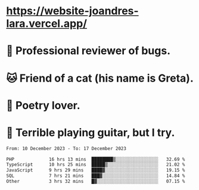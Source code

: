 # https://website-joandres-lara.vercel.app/
# 🐛 Professional reviewer of bugs.
# 🐱 Friend of a cat (his name is Greta).
# 📜 Poetry lover.
# 🎸 Terrible playing guitar, but I try.

<!--START_SECTION:waka-->

```txt
From: 10 December 2023 - To: 17 December 2023

PHP             16 hrs 13 mins  ████████▒░░░░░░░░░░░░░░░░   32.69 %
TypeScript      10 hrs 25 mins  █████▒░░░░░░░░░░░░░░░░░░░   21.02 %
JavaScript      9 hrs 29 mins   ████▓░░░░░░░░░░░░░░░░░░░░   19.15 %
SQL             7 hrs 21 mins   ███▓░░░░░░░░░░░░░░░░░░░░░   14.84 %
Other           3 hrs 32 mins   █▓░░░░░░░░░░░░░░░░░░░░░░░   07.15 %
```

<!--END_SECTION:waka-->

